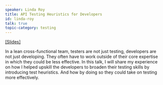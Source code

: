 ```yaml
---
speaker: Linda Roy
title: API Testing Heuristics for Developers
id: linda-roy
talk: true
topic-category: testing
---
```


<a href="http://europeantestingconference.eu/slides18/Roy.pdf">[Slides]</a>

In a lean cross-functional team, testers are not just testing, developers are not just developing. They often have to work outside of their core expertise in which they could be less effective.
In this talk, I will share my experience on how I helped upskill the developers to broaden their testing skills by introducing test heuristics. And how by doing so they could take on testing more effectively.
